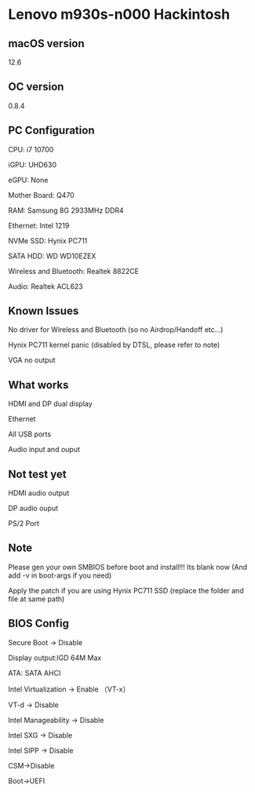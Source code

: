 # Lenovo m930s-n000 Hackintosh

## macOS version
12.6

## OC version
0.8.4

## PC Configuration
CPU: i7 10700

iGPU: UHD630

eGPU: None

Mother Board: Q470

RAM: Samsung 8G 2933MHz DDR4

Ethernet: Intel 1219

NVMe SSD: Hynix PC711

SATA HDD: WD WD10EZEX

Wireless and Bluetooth: Realtek 8822CE

Audio: Realtek ACL623

## Known Issues
No driver for Wireless and Bluetooth (so no Airdrop/Handoff etc...)

Hynix PC711 kernel panic (disabled by DTSL, please refer to note)

VGA no output

## What works
HDMI and DP dual display

Ethernet

All USB ports

Audio input and ouput

## Not test yet
HDMI audio output

DP audio ouput

PS/2 Port

## Note
Please gen your own SMBIOS before boot and install!!! Its blank now (And add -v in boot-args if you need)

Apply the patch if you are using Hynix PC711 SSD (replace the folder and file at same path)

## BIOS Config
Secure Boot -> Disable

Display output:IGD 64M Max

ATA: SATA AHCI

Intel Virtualization -> Enable   （VT-x）

VT-d -> Disable

Intel Manageability -> Disable

Intel SXG -> Disable

Intel SIPP -> Disable

CSM->Disable

Boot->UEFI

